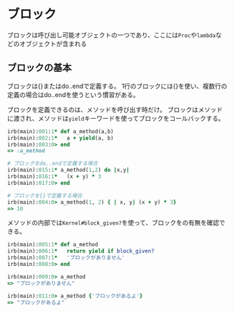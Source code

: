 # ブロック

ブロックは呼び出し可能オブジェクトの一つであり、ここには`Proc`や`lambda`などのオブジェクトが含まれる

## ブロックの基本

ブロックは{}またはdo..endで定義する。
1行のブロックには{}を使い、複数行の定義の場合はdo..endを使うという慣習がある。

ブロックを定義できるのは、メソッドを呼び出す時だけ。
ブロックはメソッドに渡され、メソッドは`yield`キーワードを使ってブロックをコールバックする。

```rb
irb(main):001:1* def a_method(a,b)
irb(main):002:1*   a + yield(a, b)
irb(main):003:0> end
=> :a_method

# ブロックをdo..endで定義する場合
irb(main):015:1* a_method(1,2) do |x,y|
irb(main):016:1*   (x + y) * 3
irb(main):017:0> end

# ブロックを{}で定義する場合
irb(main):004:0> a_method(1, 2) { | x, y| (x + y) * 3}
=> 10
```

メソッドの内部では`Kernel#block_given?`を使って、ブロックをの有無を確認できる。

```rb
irb(main):005:1* def a_method
irb(main):006:1*   return yield if block_given?
irb(main):007:1*   'ブロックがありません'
irb(main):008:0> end

irb(main):009:0> a_method
=> "ブロックがありません"

irb(main):011:0> a_method {'ブロックがあるよ'}
=> "ブロックがあるよ"
```
